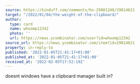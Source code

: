 ```yaml
---
source: https://kinduff.com/comments/hn-29801240/29814621
target: "/2022/01/04/the-weight-of-the-clipboard/"
author:
  type: card
  name: whoomp12342
  photo: ''
  url: https://news.ycombinator.com/user?id=whoomp12342
source_url: https://news.ycombinator.com/item?id=29814621
property: in-reply-to
published: '2022-01-05T21:41:17+01:00'
published_at: '2022-01-05T21:41:17+01:00'
received_at: '2022-02-05T17:52:19Z'
---
```


doesnt windows have a clipboard manager built in?